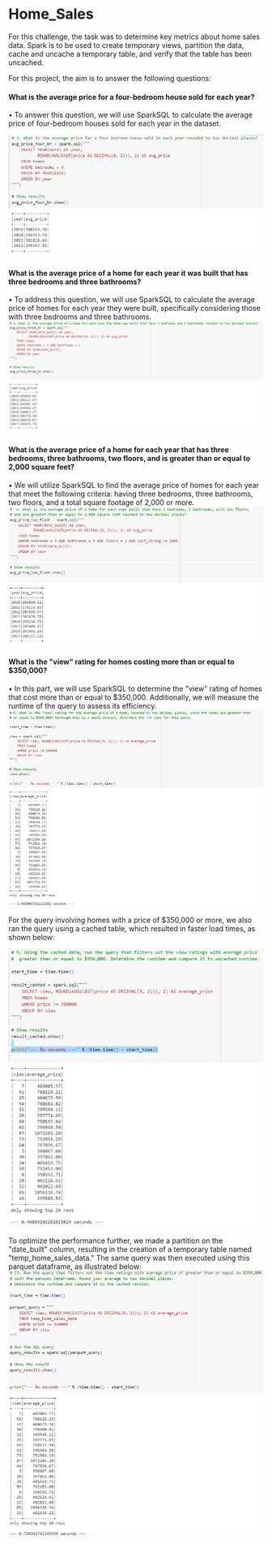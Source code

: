# Home_Sales

For this challenge, the task was to determine key metrics about home sales data. Spark is to be used to create temporary views, partition the data, cache and uncache a temporary table, and verify that the table has been uncached.

For this project, the aim is to answer the following questions:

#### What is the average price for a four-bedroom house sold for each year?
• To answer this question, we will use SparkSQL to calculate the average price of four-bedroom houses sold for each year in the dataset.

![images](images/four_br.png)
#### What is the average price of a home for each year it was built that has three bedrooms and three bathrooms?
• To address this question, we will use SparkSQL to calculate the average price of homes for each year they were built, specifically considering those with three bedrooms and three bathrooms.
![images](images/three_br_three_bath.png)

#### What is the average price of a home for each year that has three bedrooms, three bathrooms, two floors, and is greater than or equal to 2,000 square feet?
• We will utilize SparkSQL to find the average price of homes for each year that meet the following criteria: having three bedrooms, three bathrooms, two floors, and a total square footage of 2,000 or more.
![images](images/three_br_three_bath_two_floor.png)

#### What is the "view" rating for homes costing more than or equal to $350,000?
• In this part, we will use SparkSQL to determine the "view" rating of homes that cost more than or equal to $350,000. Additionally, we will measure the runtime of the query to assess its efficiency.
![images](images/view_greater_than.png)

For the query involving homes with a price of $350,000 or more, we also ran the query using a cached table, which resulted in faster load times, as shown below:

![images](images/view_cached_data.png)

To optimize the performance further, we made a partition on the "date_built" column, resulting in the creation of a temporary table named "temp_home_sales_data." The same query was then executed using this parquet dataframe, as illustrated below:
![images](images/view_parquet.png)
